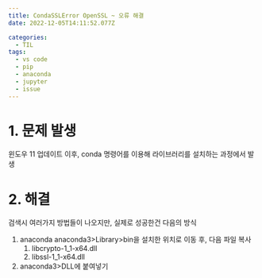 ```yaml
---
title: CondaSSLError OpenSSL ~ 오류 해결
date: 2022-12-05T14:11:52.077Z

categories:
  - TIL
tags:
  - vs code
  - pip
  - anaconda
  - jupyter
  - issue
---
```


# 1. 문제 발생
윈도우 11 업데이트 이후, conda 명령어를 이용해 라이브러리를 설치하는 과정에서 발생

# 2. 해결
검색시 여러가지 방법들이 나오지만, 실제로 성공한건 다음의 방식  
1. anaconda anaconda3>Library>bin을 설치한 위치로 이동 후, 다음 파일 복사
   1. libcrypto-1_1-x64.dll
   2. libssl-1_1-x64.dll
2. anaconda3>DLL에 붙여넣기